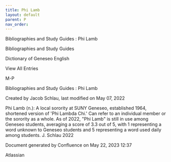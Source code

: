 ```yaml
---
title: Phi Lamb
layout: default
parent: P
nav_order:
---
```


Bibliographies and Study Guides : Phi Lamb

Bibliographies and Study Guides

Dictionary of Geneseo English

View All Entries

M-P

Bibliographies and Study Guides : Phi Lamb

Created by  Jacob Schlau, last modified on May 07, 2022

Phi Lamb (n.): A local sorority at SUNY Geneseo, established 1964, shortened version of 'Phi Lambda Chi.' Can refer to an individual member or the sorority as a whole. As of 2022, &quot;Phi Lamb&quot; is still in use among Geneseo students, averaging a score of 3.3 out of 5, with 1 representing a word unknown to Geneseo students and 5 representing a word used daily among students. J. Schlau 2022

Document generated by Confluence on May 22, 2023 12:37

Atlassian
